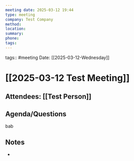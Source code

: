 ```yaml
---
meeting date: 2025-03-12 19:44
type: meeting
company: Test Company
method: 
location: 
summary: 
phone: 
tags:
---
```

tags:: #meeting 
Date: [[2025-03-12-Wednesday]]

# [[2025-03-12 Test Meeting]]

**Attendees**: [[Test Person]]
- 

## Agenda/Questions

bab
## Notes
-